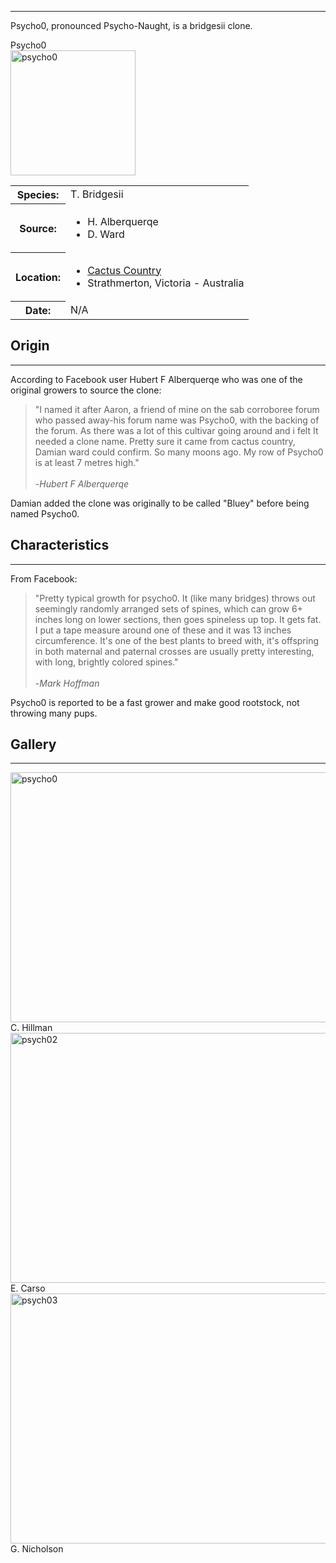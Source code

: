 <hr>

Psycho0, pronounced Psycho-Naught, is a bridgesii clone. 

<div class="infobox">
<div class="infobox-title">Psycho0</div>
<div class="infobox-image">
<img src="./psycho0.jpeg" alt="psycho0" width="200">

</div>
<table class="infobox-table">
<tr>
    <th class="parameter-title">Species: </th>
    <td>T. Bridgesii</td>
</tr>
<tr>
    <th class="parameter-title">Source: </th>
    <td>
    <ul class="alias-name">
      <li>H. Alberquerqe</li>
      <li>D. Ward</li>
    </ul>
</td>
</tr>
<tr>
    <th class="parameter-title" >Location: </th>
    <td>
        <ul class="alias-name">
      <li><a href="https://cactuscountry.com.au/cactus-country/">Cactus Country</a></li>
      <li>Strathmerton, Victoria - Australia</li>
    </ul>
    </td>
</tr>
<tr>
    <th class="parameter-title">Date: </th>
    <td>N/A</td>
</tr>
</table>
<!-- <div class="infobox-title">Aliases</div>
<ul class="infobox-table">
    <li class="alias-name">Ogun</li>
    <li class="alias-name">San Pedro</li>
</ul> -->
</div>

## Origin
<hr>
According to Facebook user Hubert F Alberquerqe who was one of the original growers to source the clone: 


<blockquote>
"I named it after Aaron, a friend of mine on the sab corroboree forum who passed away-his forum name was Psycho0, with the backing of the forum. As there was a lot of this cultivar going around and i felt
It needed a clone name. Pretty sure it came from cactus country, Damian ward could confirm. So many moons ago. My row of Psycho0 is at least 7 metres high."
<br><br>    
-<em>Hubert F Alberquerqe</em>
</blockquote>
Damian added the clone was originally to be called "Bluey" before being named Psycho0.



## Characteristics 
<hr>
From Facebook: 

<blockquote>
"Pretty typical growth for psycho0. It (like many bridges) throws out seemingly randomly arranged sets of spines, which can grow 6+ inches long on lower sections, then goes spineless up top. It gets fat. I put a tape measure around one of these and it was 13 inches circumference.
It's one of the best plants to breed with, it's offspring in both maternal and paternal crosses are usually pretty interesting, with long, brightly colored spines."<br><br>    
-<em>Mark Hoffman</em>
</blockquote>

Psycho0 is reported to be a fast grower and make good rootstock, not throwing many pups. 

## Gallery
<hr>  

<div class="gallery">
  <a target="_blank" href="./psycho01.jpeg">
    <img src="./psycho01.jpeg" alt="psycho0" width="600" height="400">
  </a>
  <div class="desc">C. Hillman</div>
</div>

<div class="gallery">
  <a target="_blank" href="./psycho02.jpeg">
    <img src="./psycho02.jpeg" alt="psych02" width="600" height="400">
  </a>
  <div class="desc">E. Carso</div>
</div>

<div class="gallery">
  <a target="_blank" href="./psycho03.jpeg">
    <img src="./psycho03.jpeg" alt="psych03" width="600" height="400">
  </a>
  <div class="desc">G. Nicholson</div>
</div>